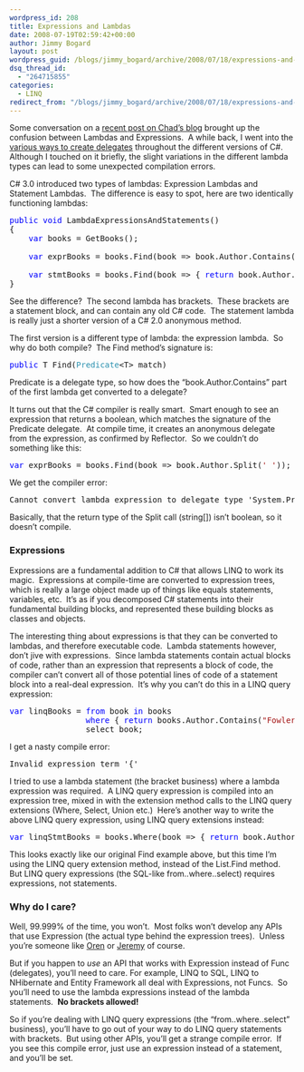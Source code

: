 ```yaml
---
wordpress_id: 208
title: Expressions and Lambdas
date: 2008-07-19T02:59:42+00:00
author: Jimmy Bogard
layout: post
wordpress_guid: /blogs/jimmy_bogard/archive/2008/07/18/expressions-and-lambdas.aspx
dsq_thread_id:
  - "264715855"
categories:
  - LINQ
redirect_from: "/blogs/jimmy_bogard/archive/2008/07/18/expressions-and-lambdas.aspx/"
---
```

Some conversation on a [recent post on Chad&#8217;s blog](https://lostechies.com/blogs/chad_myers/archive/2008/07/06/exploring-shadetree-features-part-1-static-reflection-with-reflectionhelper.aspx) brought up the confusion between Lambdas and Expressions.&nbsp; A while back, I went into the [various ways to create delegates](https://lostechies.com/blogs/jimmy_bogard/archive/2008/03/22/variations-on-a-func-y-theme.aspx) throughout the different versions of C#.&nbsp; Although I touched on it briefly, the slight variations in the different lambda types can lead to some unexpected compilation errors.

C# 3.0 introduced two types of lambdas: Expression Lambdas and Statement Lambdas.&nbsp; The difference is easy to spot, here are two identically functioning lambdas:

<pre><span style="color: blue">public void </span>LambdaExpressionsAndStatements()
{
    <span style="color: blue">var </span>books = GetBooks();

    <span style="color: blue">var </span>exprBooks = books.Find(book =&gt; book.Author.Contains(<span style="color: #a31515">"Fowler"</span>));

    <span style="color: blue">var </span>stmtBooks = books.Find(book =&gt; { <span style="color: blue">return </span>book.Author.Contains(<span style="color: #a31515">"Fowler"</span>); });
}
</pre>

[](http://11011.net/software/vspaste)

See the difference?&nbsp; The second lambda has brackets.&nbsp; These brackets are a statement block, and can contain any old C# code.&nbsp; The statement lambda is really just a shorter version of a C# 2.0 anonymous method.

The first version is a different type of lambda: the expression lambda.&nbsp; So why do both compile?&nbsp; The Find method&#8217;s signature is:

<pre><span style="color: blue">public </span>T Find(<span style="color: #2b91af">Predicate</span>&lt;T&gt; match)</pre>

[](http://11011.net/software/vspaste)

Predicate<T> is a delegate type, so how does the &#8220;book.Author.Contains&#8221; part of the first lambda get converted to a delegate?

It turns out that the C# compiler is really smart.&nbsp; Smart enough to see an expression that returns a boolean, which matches the signature of the Predicate delegate.&nbsp; At compile time, it creates an anonymous delegate from the expression, as confirmed by Reflector.&nbsp; So we couldn&#8217;t do something like this:

<pre><span style="color: blue">var </span>exprBooks = books.Find(book =&gt; book.Author.Split(<span style="color: #a31515">' '</span>));</pre>

[](http://11011.net/software/vspaste)

We get the compiler error:

<pre>Cannot convert lambda expression to delegate type 'System.Predicate&lt;Samples.Book&gt;' because some of the return types in the block are not implicitly convertible to the delegate return type</pre>

[](http://11011.net/software/vspaste)

Basically, that the return type of the Split call (string[]) isn&#8217;t boolean, so it doesn&#8217;t compile.

### Expressions

Expressions are a fundamental addition to C# that allows LINQ to work its magic.&nbsp; Expressions at compile-time are converted to expression trees, which is really a large object made up of things like equals statements, variables, etc.&nbsp; It&#8217;s as if you decomposed C# statements into their fundamental building blocks, and represented these building blocks as classes and objects.

The interesting thing about expressions is that they can be converted to lambdas, and therefore executable code.&nbsp; Lambda statements however, don&#8217;t jive with expressions.&nbsp; Since lambda statements contain actual blocks of code, rather than an expression that represents a block of code, the compiler can&#8217;t convert all of those potential lines of code of a statement block into a real-deal expression.&nbsp; It&#8217;s why you can&#8217;t do this in a LINQ query expression:

<pre><span style="color: blue">var </span>linqBooks = <span style="color: blue">from </span>book <span style="color: blue">in </span>books
                <span style="color: blue">where </span>{ <span style="color: blue">return </span>books.Author.Contains(<span style="color: #a31515">"Fowler"</span>); }
                select book;
</pre>

[](http://11011.net/software/vspaste)

I get a nasty compile error:

<pre>Invalid expression term '{'</pre>

[](http://11011.net/software/vspaste)

I tried to use a lambda statement (the bracket business) where a lambda expression was required.&nbsp; A LINQ query expression is compiled into an expression tree, mixed in with the extension method calls to the LINQ query extensions (Where, Select, Union etc.)&nbsp; Here&#8217;s another way to write the above LINQ query expression, using LINQ query extensions instead:

<pre><span style="color: blue">var </span>linqStmtBooks = books.Where(book =&gt; { <span style="color: blue">return </span>book.Author.Contains(<span style="color: #a31515">"Fowler"</span>); });</pre>

[](http://11011.net/software/vspaste)

This looks exactly like our original Find example above, but this time I&#8217;m using the LINQ query extension method, instead of the List<T>.Find method.&nbsp; But LINQ query expressions (the SQL-like from..where..select) requires expressions, not statements.

### 

### Why do I care?

Well, 99.999% of the time, you won&#8217;t.&nbsp; Most folks won&#8217;t develop any APIs that use Expression<T> (the actual type behind the expression trees).&nbsp; Unless you&#8217;re someone like [Oren](http://ayende.com/) or [Jeremy](http://codebetter.com/blogs/jeremy.miller/) of course.

But if you happen to _use_ an API that works with Expression<T> instead of Func (delegates), you&#8217;ll need to care. For example, LINQ to SQL, LINQ to NHibernate and Entity Framework all deal with Expressions, not Funcs.&nbsp; So you&#8217;ll need to use the lambda expressions instead of the lambda statements.&nbsp; **No brackets allowed!**

So if you&#8217;re dealing with LINQ query expressions (the &#8220;from..where..select&#8221; business), you&#8217;ll have to go out of your way to do LINQ query statements with brackets.&nbsp; But using other APIs, you&#8217;ll get a strange compile error.&nbsp; If you see this compile error, just use an expression instead of a statement, and you&#8217;ll be set.